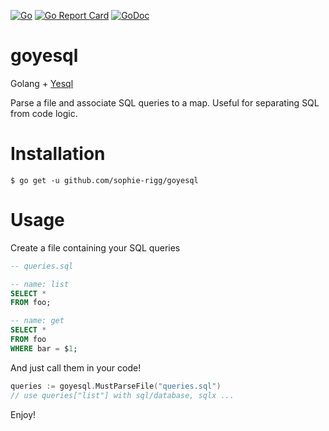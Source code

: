 [![Go](https://github.com/nleof/goyesql/actions/workflows/go.yml/badge.svg)](https://github.com/nleof/goyesql/actions/workflows/go.yml)
[![Go Report Card](https://goreportcard.com/badge/github.com/nleof/goyesql)](https://goreportcard.com/report/github.com/nleof/goyesql)
[![GoDoc](https://godoc.org/github.com/nleof/goyesql?status.svg)](https://godoc.org/github.com/nleof/goyesql)

# goyesql

Golang + [Yesql](https://github.com/krisajenkins/yesql)

Parse a file and associate SQL queries to a map. Useful for separating SQL from code logic.


# Installation

```
$ go get -u github.com/sophie-rigg/goyesql
```

# Usage

Create a file containing your SQL queries

```sql
-- queries.sql

-- name: list
SELECT *
FROM foo;

-- name: get
SELECT *
FROM foo
WHERE bar = $1;
```

And just call them in your code!

```go
queries := goyesql.MustParseFile("queries.sql")
// use queries["list"] with sql/database, sqlx ...
```

Enjoy!
